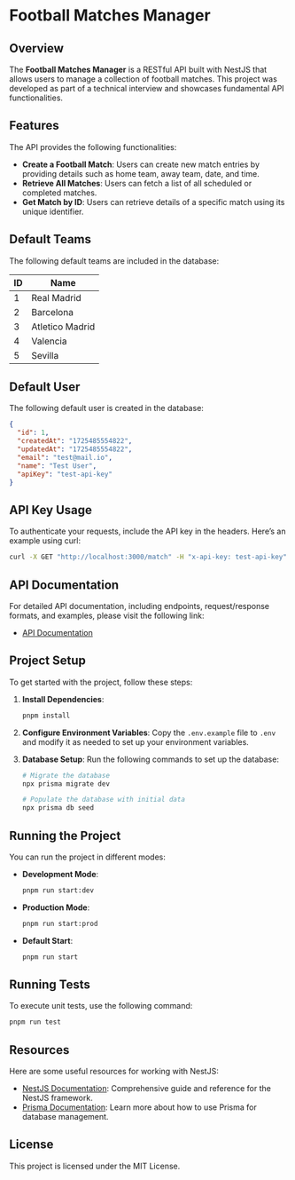 # Football Matches Manager

## Overview

The **Football Matches Manager** is a RESTful API built with NestJS that allows users to manage a collection of football matches. This project was developed as part of a technical interview and showcases fundamental API functionalities.

## Features

The API provides the following functionalities:

- **Create a Football Match**: Users can create new match entries by providing details such as home team, away team, date, and time.
- **Retrieve All Matches**: Users can fetch a list of all scheduled or completed matches.
- **Get Match by ID**: Users can retrieve details of a specific match using its unique identifier.

## Default Teams

The following default teams are included in the database:

| ID  | Name            |
| --- | --------------- |
| 1   | Real Madrid     |
| 2   | Barcelona       |
| 3   | Atletico Madrid |
| 4   | Valencia        |
| 5   | Sevilla         |

## Default User

The following default user is created in the database:

```json
{
  "id": 1,
  "createdAt": "1725485554822",
  "updatedAt": "1725485554822",
  "email": "test@mail.io",
  "name": "Test User",
  "apiKey": "test-api-key"
}
```

## API Key Usage

To authenticate your requests, include the API key in the headers. Here’s an example using curl:

```bash
curl -X GET "http://localhost:3000/match" -H "x-api-key: test-api-key"
```

## API Documentation

For detailed API documentation, including endpoints, request/response formats, and examples, please visit the following link:

- [API Documentation](https://documenter.getpostman.com/view/2575985/2sAXjQ19e1)

## Project Setup

To get started with the project, follow these steps:

1. **Install Dependencies**:

   ```bash
   pnpm install
   ```

2. **Configure Environment Variables**:
   Copy the `.env.example` file to `.env` and modify it as needed to set up your environment variables.

3. **Database Setup**:
   Run the following commands to set up the database:

   ```bash
   # Migrate the database
   npx prisma migrate dev

   # Populate the database with initial data
   npx prisma db seed
   ```

## Running the Project

You can run the project in different modes:

- **Development Mode**:

  ```bash
  pnpm run start:dev
  ```

- **Production Mode**:

  ```bash
  pnpm run start:prod
  ```

- **Default Start**:
  ```bash
  pnpm run start
  ```

## Running Tests

To execute unit tests, use the following command:

```bash
pnpm run test
```

## Resources

Here are some useful resources for working with NestJS:

- [NestJS Documentation](https://docs.nestjs.com): Comprehensive guide and reference for the NestJS framework.
- [Prisma Documentation](https://www.prisma.io/docs): Learn more about how to use Prisma for database management.

## License

This project is licensed under the MIT License.
